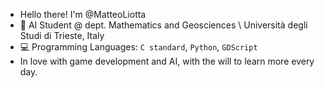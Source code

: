 - Hello there! I'm @MatteoLiotta
- 💼 AI Student @ dept. Mathematics and Geosciences \ Università degli Studi di Trieste, Italy
- 💻 Programming Languages: ```C standard```, ```Python```, ```GDScript```
- In love with game development and AI, with the will to learn more every day.

